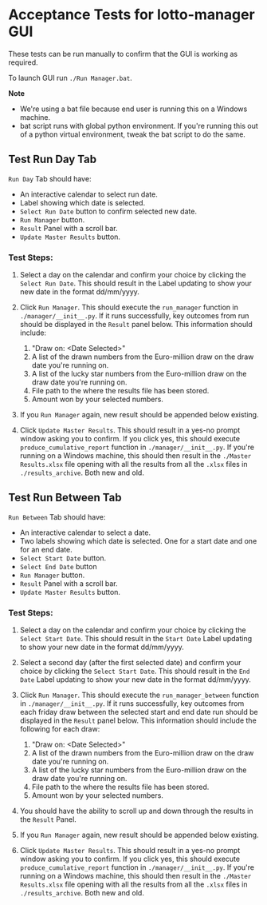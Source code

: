 # Acceptance Tests for lotto-manager GUI

These tests can be run manually to confirm that the GUI is working as required.

To launch GUI run `./Run Manager.bat`.

**Note**

* We're using a bat file because end user is running this on a Windows machine.
* bat script runs with global python environment. If you're running this out of a python virtual environment, tweak the
  bat script to do the same.

## Test Run Day Tab

`Run Day` Tab should have:

* An interactive calendar to select run date.
* Label showing which date is selected.
* `Select Run Date` button to confirm selected new date.
* `Run Manager` button.
* `Result` Panel with a scroll bar.
* `Update Master Results` button.

### Test Steps:

1. Select a day on the calendar and confirm your choice by clicking the `Select Run Date`. This should result in the
   Label updating to show your new date in the format dd/mm/yyyy.

1. Click `Run Manager`. This should execute the `run_manager` function in `./manager/__init__.py`. If it runs
   successfully, key outcomes from run should be displayed in the `Result` panel below. This information should include:
    1. "Draw on: \<Date Selected\>"
    1. A list of the drawn numbers from the Euro-million draw on the draw date you're running on.
    1. A list of the lucky star numbers from the Euro-million draw on the draw date you're running on.
    1. File path to the where the results file has been stored.
    1. Amount won by your selected numbers.

1. If you `Run Manager` again, new result should be appended below existing.

1. Click `Update Master Results`. This should result in a yes-no prompt window asking you to confirm. If you click yes,
   this should execute `produce_cumulative_report` function in `./manager/__init__.py`. If you're running on a Windows
   machine, this should then result in the `./Master Results.xlsx` file opening with all the results from all the
   `.xlsx` files in `./results_archive`. Both new and old.

## Test Run Between Tab

`Run Between` Tab should have:

* An interactive calendar to select a date.
* Two labels showing which date is selected. One for a start date and one for an end date.
* `Select Start Date` button.
* `Select End Date` button
* `Run Manager` button.
* `Result` Panel with a scroll bar.
* `Update Master Results` button.

### Test Steps:

1. Select a day on the calendar and confirm your choice by clicking the `Select Start Date`. This should result in the
   `Start Date` Label updating to show your new date in the format dd/mm/yyyy.

1. Select a second day (after the first selected date) and confirm your choice by clicking the `Select Start Date`. This
   should result in the `End Date` Label updating to show your new date in the format dd/mm/yyyy.

1. Click `Run Manager`. This should execute the `run_manager_between` function in `./manager/__init__.py`. If it runs
   successfully, key outcomes from each friday draw between the selected start and end date run should be displayed in
   the `Result` panel below. This information should include the following for each draw:
    1. "Draw on: \<Date Selected\>"
    1. A list of the drawn numbers from the Euro-million draw on the draw date you're running on.
    1. A list of the lucky star numbers from the Euro-million draw on the draw date you're running on.
    1. File path to the where the results file has been stored.
    1. Amount won by your selected numbers.

1. You should have the ability to scroll up and down through the results in the `Result` Panel.

1. If you `Run Manager` again, new result should be appended below existing.

1. Click `Update Master Results`. This should result in a yes-no prompt window asking you to confirm. If you click yes,
   this should execute `produce_cumulative_report` function in `./manager/__init__.py`. If you're running on a Windows
   machine, this should then result in the `./Master Results.xlsx` file opening with all the results from all the
   `.xlsx` files in `./results_archive`. Both new and old.
